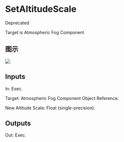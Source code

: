 # SetAltitudeScale

Deprecated

Target is Atmospheric Fog Component

## 图示

![]($-20221218-20331866.png)

## Inputs

In: Exec.

Target: Atmospheric Fog Component Object Reference.

New Altitude Scale: Float (single-precision).  

## Outputs

Out: Exec.

